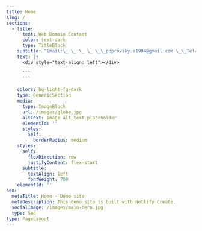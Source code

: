 ```yaml
---
title: Home
slug: /
sections:
  - title:
      text: Web Domain Contact
      color: text-dark
      type: TitleBlock
    subtitle: "Email:\_ \_ \_ \_ \_\_poprovsky.a1994@gmail.com \_\_Telephone:\_ \_ \_+420 733 498 900"
    text: |+
      <div style="text-align: left"></div>

      ```
      ```

    colors: bg-light-fg-dark
    type: GenericSection
    media:
      type: ImageBlock
      url: /images/globe.jpg
      altText: Image alt text placeholder
      elementId: ''
      styles:
        self:
          borderRadius: medium
    styles:
      self:
        flexDirection: row
        justifyContent: flex-start
      subtitle:
        textAlign: left
        fontWeight: 700
    elementId: ''
seo:
  metaTitle: Home - Demo site
  metaDescription: This demo site is built with Netlify Create.
  socialImage: /images/main-hero.jpg
  type: Seo
type: PageLayout
---
```

